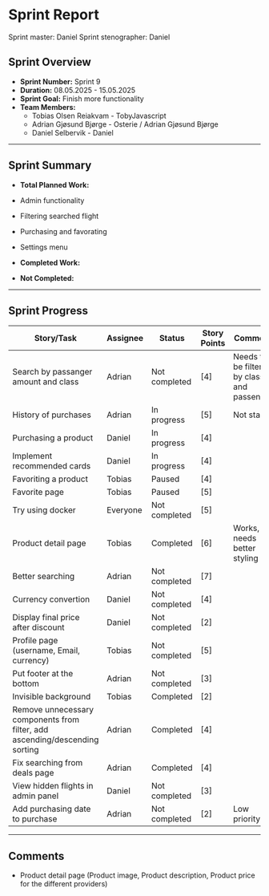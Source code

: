 # **Sprint Report**

Sprint master: Daniel
Sprint stenographer: Daniel

## **Sprint Overview**

- **Sprint Number:** Sprint 9
- **Duration:** 08.05.2025 - 15.05.2025
- **Sprint Goal:** Finish more functionality
- **Team Members:**
  - Tobias Olsen Reiakvam - TobyJavascript
  - Adrian Gjøsund Bjørge - Osterie / Adrian Gjøsund Bjørge
  - Daniel Selbervik - Daniel

---

## **Sprint Summary**

- **Total Planned Work:**
- Admin functionality 
- Filtering searched flight
- Purchasing and favorating
- Settings menu

- **Completed Work:**



- **Not Completed:**


---

## **Sprint Progress**

| Story/Task                                                                  | Assignee | Status        | Story Points | Comments                                     |
| --------------------------------------------------------------------------- | -------- | ------------- | ------------ | -------------------------------------------- |
| Search by passanger amount and class                                        | Adrian   | Not completed | [4]          | Needs to be filtered by class and passengers |
| History of purchases                                                        | Adrian   | In progress   | [5]          | Not started                                  |
| Purchasing a product                                                        | Daniel   | In progress   | [4]          |                                              |
| Implement recommended cards                                                 | Daniel   | In progress   | [4]          |                                              |
| Favoriting a product                                                        | Tobias   | Paused        | [4]          |                                              |
| Favorite page                                                               | Tobias   | Paused        | [5]          |                                              |
| Try using docker                                                            | Everyone | Not completed | [5]          |                                              |
| Product detail page                                                         | Tobias   | Completed     | [6]          | Works, but needs better styling              |
| Better searching                                                            | Adrian   | Not completed | [7]          |                                              |
| Currency convertion                                                         | Daniel   | Not completed | [4]          |                                              |
| Display final price after discount                                          | Daniel   | Not completed | [2]          |                                              |
| Profile page (username, Email, currency)                                    | Tobias   | Not completed | [5]          |                                              |
| Put footer at the bottom                                                    | Adrian   | Not completed | [3]          |                                              |
| Invisible background                                                        | Tobias   | Completed | [2]          |                                              |
| Remove unnecessary components from filter, add ascending/descending sorting | Adrian   | Completed     | [4]          |                                              |
| Fix searching from deals page                                               | Adrian   | Completed     | [4]          |                                              |
| View hidden flights in admin panel                                          | Daniel   | Not completed | [3]          |                                              |
| Add purchasing date to purchase                                             | Adrian   | Not completed | [2]          | Low priority                                 |

---

## Comments
- Product detail page (Product image, Product description, Product price for the different providers)